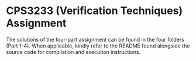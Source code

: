 # CPS3233 (Verification Techniques) Assignment

The solutions of the four-part assignment can be found in the four folders (Part 1-4). When applicable, kindly refer to the README found alongside the source code for compilation and execution instructions.
